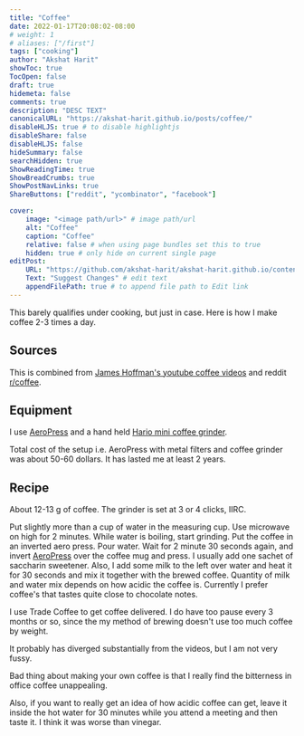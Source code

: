 ```yaml
---
title: "Coffee"
date: 2022-01-17T20:08:02-08:00
# weight: 1
# aliases: ["/first"]
tags: ["cooking"]
author: "Akshat Harit"
showToc: true
TocOpen: false
draft: true
hidemeta: false
comments: true
description: "DESC TEXT"
canonicalURL: "https://akshat-harit.github.io/posts/coffee/"
disableHLJS: true # to disable highlightjs
disableShare: false
disableHLJS: false
hideSummary: false
searchHidden: true
ShowReadingTime: true
ShowBreadCrumbs: true
ShowPostNavLinks: true
ShareButtons: ["reddit", "ycombinator", "facebook"]

cover:
    image: "<image path/url>" # image path/url
    alt: "Coffee"
    caption: "Coffee"
    relative: false # when using page bundles set this to true
    hidden: true # only hide on current single page
editPost:
    URL: "https://github.com/akshat-harit/akshat-harit.github.io/content"
    Text: "Suggest Changes" # edit text
    appendFilePath: true # to append file path to Edit link
---
```


This barely qualifies under cooking, but just in case.
Here is how I make coffee 2-3 times a day.

## Sources
This is combined from [James Hoffman's youtube coffee videos](https://www.youtube.com/watch?v=j6VlT_jUVPc) and reddit [r/coffee](https://www.reddit.com/r/Coffee/).

## Equipment

I use [AeroPress]((https://aeropress.com/)) and a hand held [Hario mini coffee grinder](https://www.amazon.com/dp/B001804CLY/).

Total cost of the setup i.e. AeroPress with metal filters and coffee grinder  was about 50-60 dollars. It has lasted me at least 2 years.

## Recipe

About 12-13 g of coffee. The grinder is set at 3 or 4 clicks, IIRC.

Put slightly more than a cup of water in the measuring cup. Use  microwave on high for 2 minutes.
While water is boiling, start grinding. Put the coffee in an inverted aero press. Pour water. Wait for 2 minute 30 seconds again, and invert [AeroPress](https://aeropress.com/) over the coffee mug and press. I usually add one sachet of saccharin sweetener. Also, I add some milk to the left over water and heat it for 30 seconds and mix it together with the brewed coffee. Quantity of milk and water mix depends on how acidic the coffee is. Currently I prefer coffee's that tastes quite close to chocolate notes.

I use Trade Coffee to get coffee delivered. I do have too pause every 3 months or so, since the my method of brewing doesn't use too much coffee by weight.

It probably has diverged substantially from the videos, but I am not very fussy.

Bad thing about making your own coffee is that I really find the bitterness in office coffee unappealing.

Also, if you want to really get an idea of how acidic coffee can get, leave it inside the hot water for 30 minutes while you attend a meeting and then taste it. I think it was worse than vinegar.
